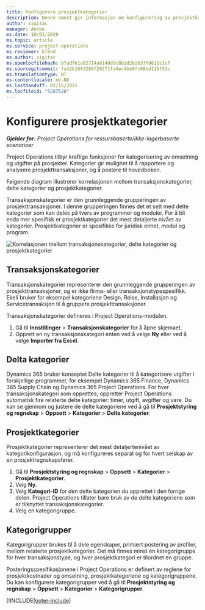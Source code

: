 ```yaml
---
title: Konfigurere prosjektkategorier
description: Denne emnet gir informasjon om konfigurering av prosjektkategorier.
author: sigitac
manager: Annbe
ms.date: 10/01/2020
ms.topic: article
ms.service: project-operations
ms.reviewer: kfend
ms.author: sigitac
ms.openlocfilehash: b7adf61a82714a0148d9c8b1d2b2b37fd611c1cf
ms.sourcegitcommit: fa32b1893286f20271fa4ec4be8fc68bd135f53c
ms.translationtype: HT
ms.contentlocale: nb-NO
ms.lasthandoff: 02/15/2021
ms.locfileid: "5287520"
---
```

# <a name="configure-project-categories"></a>Konfigurere prosjektkategorier

_**Gjelder for:** Project Operations for ressursbaserte/ikke-lagerbaserte scenarioer_

Project Operations tilbyr kraftige funksjoner for kategorisering av omsetning og utgifter på prosjekter. Kategorier gir mulighet til å rapportere og analysere prosjekttransaksjoner, og å postere til hovedboken.

Følgende diagram illustrerer korrelasjonen mellom transaksjonskategorier, delte kategorier og prosjektkategorier. 

Transaksjonskategorier er den grunnleggende grupperingen av prosjekttransaksjoner. I denne grupperingen finnes det et sett med delte kategorier som kan deles på tvers av programmer og moduler. For å bli enda mer spesifikk er prosjektkategorier det mest detaljerte nivået av kategorier. Prosjektkategorier er spesifikke for juridisk enhet, modul og program.

![Korrelasjonen mellom transaksjonskategorier, delte kategorier og prosjektkategorier](media/project-categories.png)

## <a name="transaction-categories"></a>Transaksjonskategorier

Transaksjonskategorier representerer den grunnleggende grupperingen av prosjekttransaksjoner, og er ikke firma- eller transaksjonstypespesifikk. Ekeli bruker for eksempel kategoriene Design, Reise, Installasjon og Servicetransaksjon til å gruppere prosjekttransaksjoner.

Transaksjonskategorier defineres i Project Operations-modulen. 
1. Gå til **Innstillinger** \> **Transaksjonskategorier** for å åpne skjemaet. 
2. Opprett en ny transaksjonskategori enten ved å velge **Ny** eller ved å velge **Importer fra Excel**.

## <a name="shared-categories"></a>Delta kategorier

Dynamics 365 bruker konseptet Delte kategorier til å kategorisere utgifter i forskjellige programmer, for eksempel Dynamics 365 Finance, Dynamics 365 Supply Chain og Dynamics 365 Project Operations. For hver transaksjonskategori som opprettes, oppretter Project Operations automatisk fire relaterte delte kategorier: timer, utgift, avgifter og vare. Du kan se gjennom og justere de delte kategoriene ved å gå til **Prosjektstyring og regnskap** \> **Oppsett** \> **Kategorier** \> **Delte kategorier**.

## <a name="project-categories"></a>Prosjektkategorier

Prosjektkategorier representerer det mest detaljertenivået av kategorikonfigurasjon, og må konfigureres separat og for hvert selskap av en prosjektregnskapsfører.

1. Gå til **Prosjektstyring og regnskap** \> **Oppsett** \> **Kategorier** \> **Prosjektkategorier**.
2. Velg **Ny**.
3. Velg **Kategori-ID** for den delte kategorien du opprettet i den forrige delen. Project Operations tillater bare bruk av de delte kategoriene som er tilknyttet transaksjonskategorier.
4. Velg en kategorigruppe.

## <a name="category-groups"></a>Kategorigrupper

Kategorigrupper brukes til å dele egenskaper, primært postering av profiler, mellom relaterte prosjektkategorier. Det må finnes minst én kategorigruppe for hver transaksjonstype, og hver prosjektkategori er tilordnet en gruppe.

Posteringsspesifikasjonene i Project Operations er definert av reglene for prosjektkostnader og omsetning, prosjektkategoriene og kategorigruppene. Du kan konfigurere kategorigrupper ved å gå til **Prosjektstyring og regnskap** \> **Oppsett** \> **Kategorier** \> **Kategorigrupper**.


[!INCLUDE[footer-include](../includes/footer-banner.md)]